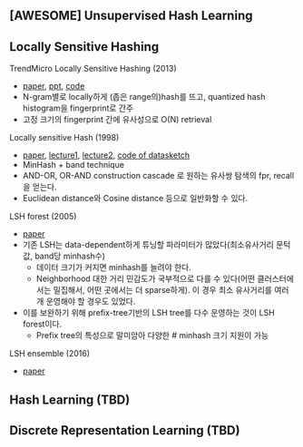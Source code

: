 [AWESOME] Unsupervised Hash Learning
---
## Locally Sensitive Hashing

TrendMicro Locally Sensitive Hashing (2013) 
* [paper](https://documents.trendmicro.com/assets/wp/wp-locality-sensitive-hash.pdf), [ppt](https://github.com/trendmicro/tlsh/blob/master/TLSH_Introduction.pdf), [code](https://github.com/trendmicro/tlsh)
* N-gram별로 locally하게 (좁은 range의)hash를 뜨고, quantized hash histogram을 fingerprint로 간주
* 고정 크기의 fingerprint 간에 유사성으로 O(N) retrieval

Locally sensitive Hash (1998) 
* [paper](https://www.theoryofcomputing.org/articles/v008a014/v008a014.pdf), [lecture1](http://web.stanford.edu/class/cs246/slides/03-lsh.pdf), [lecture2](http://web.stanford.edu/class/cs246/slides/04-lsh_theory.pdf), [code of datasketch](https://github.com/ekzhu/datasketch/blob/master/datasketch/lsh.py)
* MinHash + band technique
* AND-OR, OR-AND construction cascade 로 원하는 유사쌍 탐색의 fpr, recall 을 얻는다.
* Euclidean distance와 Cosine distance 등으로 일반화할 수 있다.


LSH forest (2005) 
* [paper](http://infolab.stanford.edu/~bawa/Pub/similarity.pdf)
* 기존 LSH는 data-dependent하게 튜닝할 파라미터가 많았다(최소유사거리 문턱값, band당 minhash수)
    * 데이터 크기가 커지면 minhash를 늘려야 한다.
    * Neighborhood 대한 거리 민감도가 국부적으로 다를 수 있다(어떤 클러스터에서는 밀집해서, 어떤 곳에서는 더 sparse하게). 이 경우 최소 유사거리를 여러 개 운영해야 할 경우도 있었다.
* 이를 보완하기 위해 prefix-tree기반의 LSH tree를 다수 운영하는 것이 LSH forest이다. 
    * Prefix tree의 특성으로 말미암아 다양한 # minhash 크기 지원이 가능

LSH ensemble (2016) 
* [paper](http://www.vldb.org/pvldb/vol9/p1185-zhu.pdf)

## Hash Learning (TBD)

## Discrete Representation Learning (TBD)